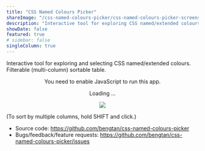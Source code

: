 ```yaml
---
title: "CSS Named Colours Picker"
shareImage: "/css-named-colours-picker/css-named-colours-picker-screenshot.png"
description: "Interactive tool for exploring CSS named/extended colours. Filterable (multi-column) sortable table widget. Useful for choosing colours for web development."
showDate: false
featured: true
# sidebar: false
singleColumn: true
---
```


Interactive tool for exploring and selecting CSS named/extended colours. Filterable (multi-column) sortable table.

<div id="root" class="css-named-colours-picker">
    <div style="text-align: center;">
    <noscript>You need to enable JavaScript to run this app.</noscript>
    <p>Loading ...</p>
    <p><img src="/images/Loading_indicator.gif" /></p>
    </div>
</div>
<script src="dist/main.js"></script>

(To sort by multiple columns, hold SHIFT and click.)

* Source code: https://github.com/bengtan/css-named-colours-picker
* Bugs/feedback/feature requests: https://github.com/bengtan/css-named-colours-picker/issues
